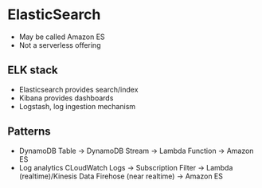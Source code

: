 # ElasticSearch

* May be called Amazon ES
* Not a serverless offering

## ELK stack

* Elasticsearch provides search/index
* Kibana provides dashboards
* Logstash, log ingestion mechanism

## Patterns

* DynamoDB Table -> DynamoDB Stream -> Lambda Function -> Amazon ES
* Log analytics CLoudWatch Logs -> Subscription Filter -> Lambda (realtime)/Kinesis Data Firehose (near realtime) -> Amazon ES